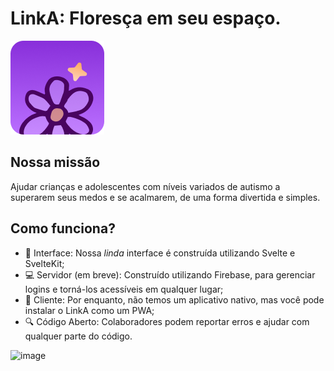 # LinkA: Floresça em seu espaço.

![Logo da Linka](/static/branding/icon.png)

## Nossa missão

Ajudar crianças e adolescentes com níveis variados de autismo a superarem seus medos e se acalmarem, de uma forma divertida e simples.

## Como funciona?
- 🌱 Interface: Nossa *linda* interface é construída utilizando Svelte e SvelteKit;
- 💻 Servidor (em breve): Construído utilizando Firebase, para gerenciar logins e torná-los acessíveis em qualquer lugar;
- 🤳 Cliente: Por enquanto, não temos um aplicativo nativo, mas você pode instalar o LinkA como um PWA;
- 🔍 Código Aberto: Colaboradores podem reportar erros e ajudar com qualquer parte do código.

![image](https://github.com/user-attachments/assets/c0cb50e0-78c1-4607-8458-f614d69bbc19)

